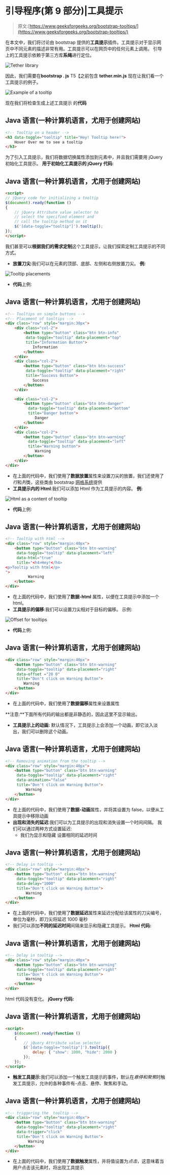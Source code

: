 # 引导程序(第 9 部分)|工具提示

> 原文:[https://www.geeksforgeeks.org/bootstrap-tooltips/](https://www.geeksforgeeks.org/bootstrap-tooltips/)

在本文中，我们将讨论由 bootstrap 提供的**工具提示**插件。工具提示对于显示网页中不同元素的描述非常有用。工具提示可以在网页中的任何元素上调用。
引导上的工具提示依赖于第三方库**系绳**进行定位。

![Tether library](img/4f1681211b0e3a381a81befb26dd5511.png)

因此，我们需要在**bootstrap . js**
T5【之前包含 **tether.min.js** 现在让我们看一个工具提示的例子。

![Example of a tooltip](img/b521c3dac1dd39eb6859d7985002ab0a.png)

现在我们将检查生成上述工具提示
的**代码**

## Java 语言(一种计算机语言，尤用于创建网站)

```html
<!-- Tooltip on a header -->
<h3 data-toggle="tooltip" title="Hey! Tooltip here!">
    Hover Over me to see a tooltip
</h3>
```

为了引入工具提示，我们将数据切换属性添加到元素中，并且我们需要用 jQuery 初始化工具提示。
**用于初始化工具提示的 jQuery 代码:**

## Java 语言(一种计算机语言，尤用于创建网站)

```html
<script>
// jQuery code for initializing a tooltip
$(document).ready(function () 
{
    // jQuery Attribute value selector to 
    // select the specified element and 
    // call the tooltip method on it
    $('[data-toggle="tooltip"]').tooltip();
});
</script>
```

我们甚至可以**根据我们的需求定制**这个工具提示，让我们探索定制工具提示的不同方式。

*   **放置刀尖**:我们可以在元素的顶部、底部、左侧和右侧放置刀尖。
    **例:**

![Tooltip placements](img/a687c3388cc4f200fcbae2b7d0bbc1fc.png)

*   **代码**上例:

## Java 语言(一种计算机语言，尤用于创建网站)

```html
<!-- Tooltips on simple buttons -->
<!-- Placement of tooltips -->
<div class="row" style="margin:30px">
    <div class="col-2">
        <button type="button" class="btn btn-info" 
         data-toggle="tooltip" data-placement="top" 
         title="Information Button">
            Information 
        </button>
    </div>
    <div class="col-2">
        <button type="button" class="btn btn-success" 
         data-toggle="tooltip" data-placement="right" 
         title="Success Button">
            Success
        </button>
    </div>

    <div class="col-2">
        <button type="button" class="btn btn-danger" 
          data-toggle="tooltip" data-placement="bottom" 
          title="Danger button">
             Danger
        </button>
    </div>
    <div class="col-2">
        <button type="button" class="btn btn-warning" 
          data-toggle="tooltip" data-placement="left" 
          title="Warning button">
             Warning
        </button>
    </div>
</div>
```

*   在上面的代码中，我们使用了**数据放置**属性来设置刀尖的放置，我们还使用了*行*和*列*类，这些类由 bootstrap [网格系统](https://www.geeksforgeeks.org/bootstrap-part-2/)提供
*   **工具提示内的 Html**:我们可以添加 Html 作为工具提示的内容。
    **例:**

![Html as a content of tooltip](img/6193e933d54edef5ab29c63eac7fe42f.png)

*   **代码**上例:

## Java 语言(一种计算机语言，尤用于创建网站)

```html
<!-- Tooltip with html -->
<div class="row" style="margin:40px">
    <button type="button" class="btn btn-warning" 
     data-toggle="tooltip" data-placement="left" 
     data-html="true"
     title="<h4>Hey!</h4>
<p>Tooltip with html</p>
">
          Warning
    </button>
</div>
```

*   在上面的代码中，我们使用了**数据-html** 属性，以便在工具提示中添加一个 html。
*   **工具提示的偏移**:我们可以设置刀尖相对于目标的偏移。
    示例:

![Offset for tooltips](img/ced6a121ba5a757552cb0892ad0983c1.png)

*   **代码**上例:

## Java 语言(一种计算机语言，尤用于创建网站)

```html
<div class="row" style="margin:40px">
    <button type="button" class="btn btn-warning" 
     data-toggle="tooltip" data-placement="right" 
     data-offset ="20 0" 
     title="Don't click on Warning Button">
        Warning
    </button>
</div>
```

*   在上面的代码中，我们使用了**数据偏移**属性来设置属性

**注意:**下面所有代码的输出都是非静态的，因此这里不显示输出。

*   **工具提示上的动画:**
    默认情况下，工具提示上会添加一个动画，即它淡入淡出，我们可以删除这个动画。

## Java 语言(一种计算机语言，尤用于创建网站)

```html
<!-- Removing animation from the tooltip -->
<div class="row" style="margin:40px">
    <button type="button" class="btn btn-warning" 
     data-toggle="tooltip" data-placement="right" 
     data-animation="false" 
     title="Don't click on Warning Button">
         Warning
    </button>
</div>
```

*   在上面的代码中，我们使用了**数据-动画**属性，并将其设置为 false，以便从工具提示中移除动画
*   **出现和消失的延迟**:我们可以为工具提示的出现和消失设置一个时间间隔。
    我们可以通过两种方式设置延迟:
    *   我们为显示和隐藏
        设置相同的延迟时间

## Java 语言(一种计算机语言，尤用于创建网站)

```html
<!-- Delay in tooltip -->
<div class="row" style="margin:40px">
    <button type="button" class="btn btn-warning" 
     data-toggle="tooltip" data-placement="right" 
     data-delay="1000"
     title="Don't click on Warning Button">
         Warning
    </button>
</div>
```

*   在上面的代码中，我们使用了**数据延迟**属性来延迟分配给该属性的刀尖编号，单位为毫秒，即刀尖将延迟 1000 毫秒
*   我们可以添加**不同的延迟时间**间隔来显示和隐藏工具提示。
    **Html 代码:**

## Java 语言(一种计算机语言，尤用于创建网站)

```html
<!-- Delay in tooltip -->
<div class="row" style="margin:40px">
    <button type="button" class="btn btn-warning" 
     data-toggle="tooltip" data-placement="right" 
     title="Don't click on Warning Button">
         Warning
    </button>
</div>
```

html 代码没有变化。
**jQuery 代码:**

## Java 语言(一种计算机语言，尤用于创建网站)

```html
<script>
    $(document).ready(function () 
    {
        // jQuery Attribute value selector
        $('[data-toggle="tooltip"]').tooltip({
            delay: { "show": 1000, "hide": 2000 }
        });
    });
</script>
```

*   **触发工具提示**:我们可以添加一个触发工具提示的事件，默认在*悬停和聚焦*时触发工具提示，允许的各种事件有-点击、悬停、聚焦和手动。

## Java 语言(一种计算机语言，尤用于创建网站)

```html
<!-- triggering the  tooltip -->
<div class="row" style="margin:40px">
    <button type="button" class="btn btn-warning" 
     data-toggle="tooltip" data-placement="right" 
     data-trigger="click" 
     title="Don't click on Warning Button">
          Warning
    </button>
</div>
```

*   在上面的代码中，我们使用了**数据触发**属性，并将值设置为*点击*，这意味着当用户点击该元素时，将出现工具提示